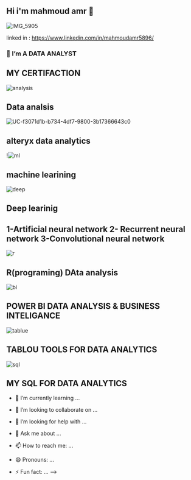 ## Hi i'm mahmoud amr  👋
![IMG_5905](https://user-images.githubusercontent.com/100859586/215487955-66620c24-a399-47b9-867f-2906f307b909.png)

linked in : https://www.linkedin.com/in/mahmoudamr5896/



### 🔭                  I’m A DATA ANALYST 
## MY CERTIFACTION 
![analysis](https://user-images.githubusercontent.com/100859586/215496820-448b7231-baf1-4d1c-82c0-5687f9bb6318.jpg)
## Data analsis 
![UC-f3071d1b-b734-4df7-9800-3b17366643c0](https://user-images.githubusercontent.com/100859586/215483878-56a82490-335f-4e7c-98e7-9f9f48a139ae.jpg)
## alteryx data analytics
!![ml](https://user-images.githubusercontent.com/100859586/215497259-ca52fd51-a4a6-4e9d-b5e9-85a89903af28.jpg)
## machine learining 
![deep](https://user-images.githubusercontent.com/100859586/215497461-a5b5a04c-0d23-47d1-86a9-3a89ada8a48c.jpg)
## Deep learinig
## 1-Artificial neural network          2-  Recurrent neural network  3-Convolutional neural network
![r](https://user-images.githubusercontent.com/100859586/215497664-61718e0e-16f7-43db-938f-1c67d1c152e0.jpg)
## R(programing) DAta analysis

 ![bi](https://user-images.githubusercontent.com/100859586/216818794-121f2bfc-813c-419e-a49c-0138c5c49ecd.jpg)
## POWER BI  DATA ANALYSIS & BUSINESS INTELIGANCE

![tablue](https://user-images.githubusercontent.com/100859586/216818890-ce6fe84a-b678-4e5f-803e-74154e7652c6.jpg)
## TABLOU TOOLS FOR DATA ANALYTICS 

![sql](https://user-images.githubusercontent.com/100859586/216819111-e6bf03c3-55fb-4820-a9c9-4c6b8d61fd19.jpg)
## MY SQL FOR DATA ANALYTICS



















- 🌱 I’m currently learning ...




- 👯 I’m looking to collaborate on ...


- 🤔 I’m looking for help with ...
- 💬 Ask me about ...
- 📫 How to reach me: ...
- 😄 Pronouns: ...
- ⚡ Fun fact: ...
-->
